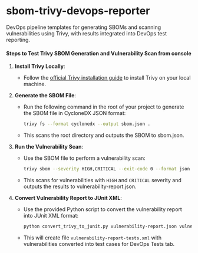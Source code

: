 # sbom-trivy-devops-reporter
DevOps pipeline templates for generating SBOMs and scanning vulnerabilities using Trivy, with results integrated into DevOps test reporting.

#### Steps to Test Trivy SBOM Generation and  Vulnerability Scan from console

1. **Install Trivy Locally**:
   - Follow the [official Trivy installation guide](https://trivy.dev/latest/getting-started/installation/) to install Trivy on your local machine.

2. **Generate the SBOM File**:
   - Run the following command in the root of your project to generate the SBOM file in CycloneDX JSON format:
     ```bash
     trivy fs --format cyclonedx --output sbom.json .
     ```
   - This scans the root directory and outputs the SBOM to sbom.json.

3. **Run the Vulnerability Scan**:
   - Use the SBOM file to perform a vulnerability scan:
     ```bash
     trivy sbom --severity HIGH,CRITICAL --exit-code 0 --format json --output vulnerability-report.json sbom.json
     ```
   - This scans for vulnerabilities with `HIGH` and `CRITICAL` severity and outputs the results to vulnerability-report.json.

4. **Convert Vulnerability Report to JUnit XML**:
   - Use the provided Python script to convert the vulnerability report into JUnit XML format:
     ```bash
     python convert_trivy_to_junit.py vulnerability-report.json vulnerability-report-tests.xml
     ```
   - This will create file `vulnerability-report-tests.xml` with vulnerabilities converted into test cases for DevOps Tests tab.
